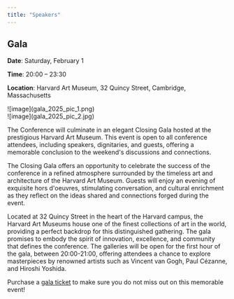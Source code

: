 ```yaml
---
title: "Speakers"
---
```


## Gala

**Date**: Saturday, February 1 

**Time**: 20:00 – 23:30 

**Location**: Harvard Art Museum, 32 Quincy Street, Cambridge, Massachusetts

<div class='gala-1'>![image](gala_2025_pic_1.png)</div>
<div class='gala-2'>![image](gala_2025_pic_2.jpg)</div>

The Conference will culminate in an elegant Closing Gala hosted at the prestigious Harvard Art Museum. This event is open to all conference attendees, including speakers, dignitaries, and guests, offering a memorable conclusion to the weekend's discussions and connections.

The Closing Gala offers an opportunity to celebrate the success of the conference in a refined atmosphere surrounded by the timeless art and architecture of the Harvard Art Museum. Guests will enjoy an evening of exquisite hors d'oeuvres, stimulating conversation, and cultural enrichment as they reflect on the ideas shared and connections forged during the event.

Located at 32 Quincy Street in the heart of the Harvard campus, the Harvard Art Museums house one of the finest collections of art in the world, providing a perfect backdrop for this distinguished gathering. The gala promises to embody the spirit of innovation, excellence, and community that defines the conference. The galleries will be open for the first hour of the gala, between 20:00-21:00, offering attendees a chance to explore masterpieces by renowned artists such as Vincent van Gogh, Paul Cézanne, and Hiroshi Yoshida.

Purchase a [gala ticket](https://secure.touchnet.net/C20832_ustores/web/store_main.jsp?STOREID=18&SINGLESTORE=true) to make sure you do not miss out on this memorable event!
